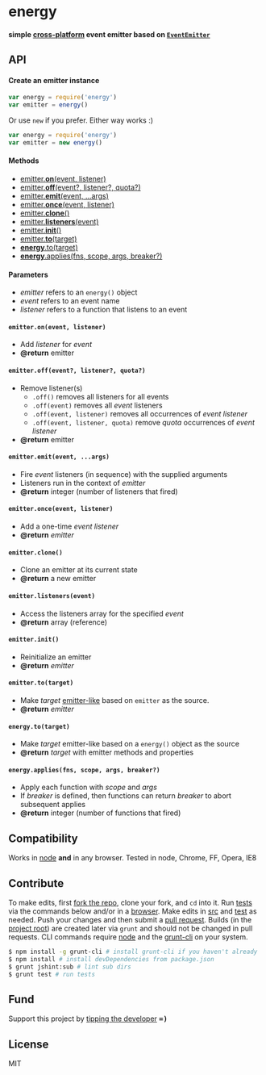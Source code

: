 # energy
#### simple [cross-platform](#platforms) event emitter based on [`EventEmitter`](http://nodejs.org/api/events.html)

## API

#### Create an emitter instance

```js
var energy = require('energy')
var emitter = energy()
```

Or use `new` if you prefer. Either way works :)

```js
var energy = require('energy')
var emitter = new energy()
```

#### Methods
- [emitter.<b>on</b>(event, listener)](#emitter-on)
- [emitter.<b>off</b>(event?, listener?, quota?)](#emitter-off)
- [emitter.<b>emit</b>(event, ...args)](#emitter-emit)
- [emitter.<b>once</b>(event, listener)](#emitter-once)
- [emitter.<b>clone</b>()](#emitter-clone)
- [emitter.<b>listeners</b>(event)](#emitter-listeners)
- [emitter.<b>init</b>()](#emitter-init)
- [emitter.<b>to</b>(target)](#emitter-to)
- [<b>energy</b>.to(target)](#energy-to)
- [<b>energy</b>.applies(fns, scope, args, breaker?)](#energy-applies)

#### Parameters

- <var>emitter</var> refers to an `energy()` object
- <var>event</var> refers to an event name
- <var>listener</var> refers to a function that listens to an event

<a name="emitter-on"></a>
#### `emitter.on(event, listener)`
- Add <var>listener</var> for <var>event</var>
- <b>@return</b> emitter

<a name="emitter-off"></a>
#### `emitter.off(event?, listener?, quota?)`
- Remove listener(s)
  - `.off()` removes all listeners for all events
  - `.off(event)` removes all <var>event</var> listeners
  - `.off(event, listener)` removes all occurrences of <var>event</var> <var>listener</var>
  - `.off(event, listener, quota)` remove <var>quota</var> occurrences of <var>event</var> <var>listener</var>
- <b>@return</b> emitter

<a name="emitter-emit"></a>
#### `emitter.emit(event, ...args)`
- Fire <var>event</var> listeners (in sequence) with the supplied arguments
- Listeners run in the context of <var>emitter</var>
- <b>@return</b> integer (number of listeners that fired)

<a name="emitter-once"></a>
#### `emitter.once(event, listener)`
- Add a one-time <var>event</var> <var>listener</var>
- <b>@return</b> <var>emitter</var>

<a name="emitter-clone"></a>
#### `emitter.clone()`
- Clone an emitter at its current state
- <b>@return</b> a new emitter

<a name="emitter-listeners"></a>
#### `emitter.listeners(event)`
- Access the listeners array for the specified <var>event</var>
- <b>@return</b> array (reference)

<a name="emitter-init"></a>
#### `emitter.init()`
- Reinitialize an emitter
- <b>@return</b> <var>emitter</var>

<a name="emitter-to"></a>
#### `emitter.to(target)`
- Make <var>target</var> [emitter-like](../../issues/3) based on `emitter` as the source.
- <b>@return</b> <var>emitter</var>

<a name="energy-to"></a>
#### `energy.to(target)`
- Make <var>target</var> emitter-like based on a `energy()` object as the source
- <b>@return</b> <var>target</var> with emitter methods and properties

<a name="energy-applies"></a>
#### `energy.applies(fns, scope, args, breaker?)`
- Apply each function with <var>scope</var> and <var>args</var>
- If <var>breaker</var> is defined, then functions can return <var>breaker</var> to abort subsequent applies
- <b>@return</b> integer (number of functions that fired)

<a name="platforms"></a>
## Compatibility

Works in [node](http://nodejs.org) **and** in any browser. Tested in node, Chrome, FF, Opera, IE8

## Contribute
To make edits, first [fork the repo](https://help.github.com/articles/fork-a-repo), clone your fork, and `cd` into it. Run [tests](test) via the commands below and/or in a [browser](test/index.html). Make edits in [src](src) and [test](test) as needed. Push your changes and then submit a [pull request](https://help.github.com/articles/using-pull-requests). Builds (in the [project root](../../)) are created later via `grunt` and should not be changed in pull requests. CLI commands require [node](http://nodejs.org) and the [grunt-cli](http://gruntjs.com/getting-started) on your system.

<a name="cli"></a>
```sh
$ npm install -g grunt-cli # install grunt-cli if you haven't already
$ npm install # install devDependencies from package.json
$ grunt jshint:sub # lint sub dirs
$ grunt test # run tests
```

## Fund
Support this project by [tipping the developer](https://www.gittip.com/ryanve/) <samp><b>=)</b></samp>

## License
MIT
